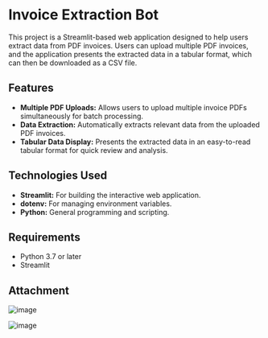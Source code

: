 # Invoice Extraction Bot

This project is a Streamlit-based web application designed to help users extract data from PDF invoices. Users can upload multiple PDF invoices, and the application presents the extracted data in a tabular format, which can then be downloaded as a CSV file.

## Features
- **Multiple PDF Uploads:**
Allows users to upload multiple invoice PDFs simultaneously for batch processing.
- **Data Extraction:**
Automatically extracts relevant data from the uploaded PDF invoices.
- **Tabular Data Display:**
Presents the extracted data in an easy-to-read tabular format for quick review and analysis.

## Technologies Used

- **Streamlit:** For building the interactive web application.
- **dotenv:** For managing environment variables.
- **Python:** General programming and scripting.

## Requirements
- Python 3.7 or later
- Streamlit

## Attachment

![image](https://github.com/user-attachments/assets/03528032-2522-4668-9778-ab2dc326982b)

![image](https://github.com/user-attachments/assets/c9375965-20a4-49c1-a82f-bec136025595)


